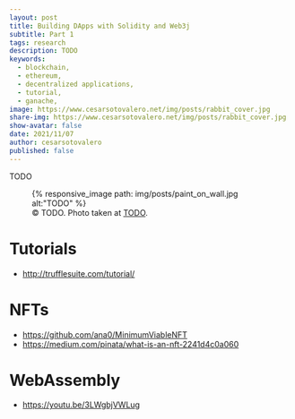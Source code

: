 ```yaml
---
layout: post
title: Building DApps with Solidity and Web3j
subtitle: Part 1
tags: research
description: TODO
keywords:
  - blockchain,
  - ethereum,
  - decentralized applications,
  - tutorial,
  - ganache,
image: https://www.cesarsotovalero.net/img/posts/rabbit_cover.jpg
share-img: https://www.cesarsotovalero.net/img/posts/rabbit_cover.jpg
show-avatar: false
date: 2021/11/07
author: cesarsotovalero
published: false
---
```


TODO

<figure class="jb_picture">
{% responsive_image path: img/posts/paint_on_wall.jpg alt:"TODO" %}
  <figcaption class="stroke"> 
&#169; TODO. Photo taken at <a href="TODO">TODO</a>.
</figcaption>
</figure>

# Tutorials

- http://trufflesuite.com/tutorial/

# NFTs

- https://github.com/ana0/MinimumViableNFT
- https://medium.com/pinata/what-is-an-nft-2241d4c0a060


# WebAssembly

- https://youtu.be/3LWgbjVWLug